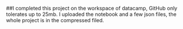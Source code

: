 ##I completed this project on the workspace of datacamp, GitHub only tolerates up to 25mb. I uploaded the notebook and a few json files, the whole project is in the compressed filed.
